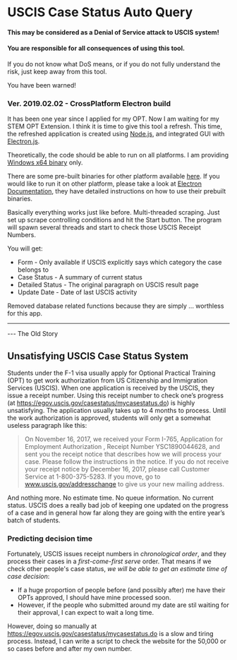 # USCIS Case Status Auto Query

#### This may be considered as a Denial of Service attack to USCIS system!
#### You are responsible for all consequences of using this tool.
If you do not know what DoS means, or if you do not fully understand the risk, just keep away from this tool.

You have been warned!


### Ver. 2019.02.02 - CrossPlatform Electron build

It has been one year since I applied for my OPT. Now I am waiting for my STEM OPT Extension. I think it is time to give this tool a refresh. This time, the refreshed application is created using [Node.js](https://nodejs.org/en/), and integrated GUI with [Electron.js](https://electronjs.org/).

Theoretically, the code should be able to run on all platforms. I am providing [Windows x64 binary](https://github.com/gentlespoon/USCIS-Case-BatchQuery/releases) only.

There are some pre-built binaries for other platform available [here](https://github.com/electron/electron/releases). If you would like to run it on other platform, please take a look at [Electron Documentation](https://electronjs.org/docs/tutorial/application-distribution), they have detailed instructions on how to use their prebuilt binaries.

Basically everything works just like before. Multi-threaded scraping. Just set up scrape controlling conditions and hit the Start button. The program will spawn several threads and start to check those USCIS Receipt Numbers. 

You will get:
* Form - Only available if USCIS explicitly says which category the case belongs to
* Case Status - A summary of current status
* Detailed Status - The original paragraph on USCIS result page
* Update Date - Date of last USCIS activity

Removed database related functions because they are simply ... worthless for this app.

***

--- The Old Story

## Unsatisfying USCIS Case Status System

Students under the F-1 visa usually apply for Optional Practical Training (OPT) to get work authorization from US Citizenship and Immigration Services (USCIS). When one application is received by the USCIS, they issue a receipt number. Using this receipt number to check one’s progress (at https://egov.uscis.gov/casestatus/mycasestatus.do) is highly unsatisfying. The application usually takes up to 4 months to process. Until the work authorization is approved, students will only get a somewhat useless paragraph like this:

> On November 16, 2017, we received your Form I-765, Application for Employment Authorization , Receipt Number YSC1890044628, and sent you the receipt notice that describes how we will process your case. Please follow the instructions in the notice. If you do not receive your receipt notice by December 16, 2017, please call Customer Service at 1-800-375-5283. If you move, go to www.uscis.gov/addresschange to give us your new mailing address.

And nothing more. No estimate time. No queue information. No current status. USCIS does a really bad job of keeping one updated on the progress of a case and in general how far along they are going with the entire year’s batch of students.

### Predicting decision time

Fortunately, USCIS issues receipt numbers in *chronological order*, and they process their cases in a *first-come-first serve* order. That means if we check other people's case status, *we will be able to get an estimate time of case decision*:

* If a huge proportion of people before (and possibly after) me have their OPTs approved, I should have mine processed soon.
* However, if the people who submitted around my date are stil waiting for their approval, I can expect to wait a long time.

However, doing so manually at https://egov.uscis.gov/casestatus/mycasestatus.do is a slow and tiring process. Instead, I can write a script to check the website for the 50,000 or so cases before and after my own number.



